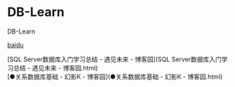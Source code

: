 # DB-Learn
DB-Learn

[baidu](http://www.baidu.com)

[SQL Server数据库入门学习总结 - 遇见未来 - 博客园](SQL Server数据库入门学习总结 - 遇见未来 - 博客园.html)  
[●关系数据库基础 - 幻影K - 博客园](●关系数据库基础 - 幻影K - 博客园.html)
